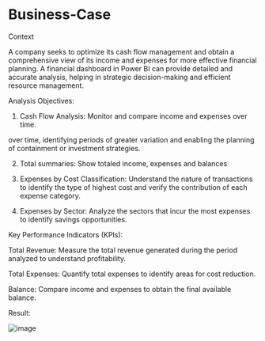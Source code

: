 # Business-Case

Context

A company seeks to optimize its cash flow management and obtain a comprehensive view of its income and expenses for more effective financial planning. A financial dashboard in Power BI can provide detailed and accurate analysis, helping in strategic decision-making and efficient resource management.

Analysis Objectives:

1. Cash Flow Analysis: Monitor and compare income and expenses over time.

over time, identifying periods of greater variation and enabling the planning of containment or investment strategies.

2. Total summaries: Show totaled income, expenses and balances

3. Expenses by Cost Classification: Understand the nature of transactions to identify the type of highest cost and verify the contribution of each expense category.

4. Expenses by Sector: Analyze the sectors that incur the most expenses to identify savings opportunities.

Key Performance Indicators (KPIs):

Total Revenue: Measure the total revenue generated during the period analyzed to understand profitability.

Total Expenses: Quantify total expenses to identify areas for cost reduction.

Balance: Compare income and expenses to obtain the final available balance.

Result:

![image](https://github.com/user-attachments/assets/c6fa6ac1-0e47-4cd0-ab2d-b09f02bae3b1)
